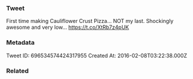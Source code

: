 ### Tweet
First time making Cauliflower Crust Pizza... NOT my last. Shockingly awesome and very low… https://t.co/XtRb7z4pUK

### Metadata
Tweet ID: 696534574424317955
Created At: 2016-02-08T03:22:38.000Z

### Related

